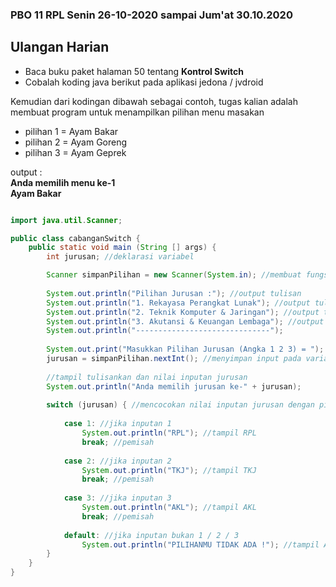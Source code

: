 ### PBO 11 RPL Senin 26-10-2020 sampai Jum'at 30.10.2020
## Ulangan Harian

- Baca buku paket halaman 50 tentang <b>Kontrol Switch</b>
- Cobalah koding java berikut pada aplikasi jedona / jvdroid

Kemudian dari kodingan dibawah sebagai contoh, tugas kalian adalah membuat program untuk menampilkan pilihan menu masakan
- pilihan 1 = Ayam Bakar
- pilihan 2 = Ayam Goreng
- pilihan 3 = Ayam Geprek

output :
<b><br>Anda memilih menu ke-1
<br>Ayam Bakar</b>

```java

import java.util.Scanner;

public class cabanganSwitch {
    public static void main (String [] args) {
        int jurusan; //deklarasi variabel

        Scanner simpanPilihan = new Scanner(System.in); //membuat fungsi scanner dengan nama simpanPilihan
        
        System.out.println("Pilihan Jurusan :"); //output tulisan
        System.out.println("1. Rekayasa Perangkat Lunak"); //output tulisan
        System.out.println("2. Teknik Komputer & Jaringan"); //output tulisan
        System.out.println("3. Akutansi & Keuangan Lembaga"); //output tulisan
        System.out.println("------------------------------");
        
        System.out.print("Masukkan Pilihan Jurusan (Angka 1 2 3) = "); //meminta memasukkan angka
        jurusan = simpanPilihan.nextInt(); //menyimpan input pada variabel jurusan
        
        //tampil tulisankan dan nilai inputan jurusan
        System.out.println("Anda memilih jurusan ke-" + jurusan);
       
        switch (jurusan) { //mencocokan nilai inputan jurusan dengan pilihan yang ada
            
            case 1: //jika inputan 1
                System.out.println("RPL"); //tampil RPL
                break; //pemisah
                
            case 2: //jika inputan 2
                System.out.println("TKJ"); //tampil TKJ
                break; //pemisah
                
            case 3: //jika inputan 3
                System.out.println("AKL"); //tampil AKL
                break; //pemisah
                
            default: //jika inputan bukan 1 / 2 / 3
                System.out.println("PILIHANMU TIDAK ADA !"); //tampil AKL
        }
    }
}

```
